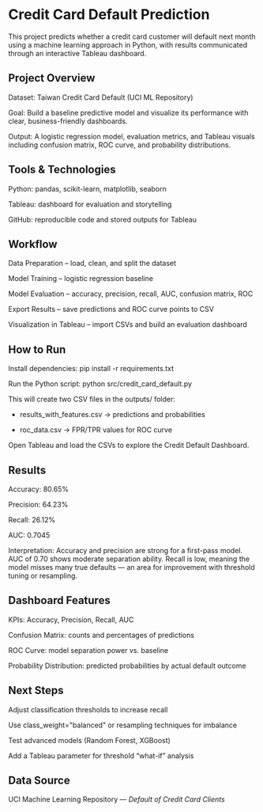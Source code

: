 # **Credit Card Default Prediction**

This project predicts whether a credit card customer will default next month using a machine learning approach in Python, with results communicated through an interactive Tableau dashboard.

## **Project Overview**

Dataset: Taiwan Credit Card Default (UCI ML Repository)

Goal: Build a baseline predictive model and visualize its performance with clear, business-friendly dashboards.

Output: A logistic regression model, evaluation metrics, and Tableau visuals including confusion matrix, ROC curve, and probability distributions.

## **Tools & Technologies**

Python: pandas, scikit-learn, matplotlib, seaborn

Tableau: dashboard for evaluation and storytelling

GitHub: reproducible code and stored outputs for Tableau

## **Workflow**

Data Preparation – load, clean, and split the dataset

Model Training – logistic regression baseline

Model Evaluation – accuracy, precision, recall, AUC, confusion matrix, ROC

Export Results – save predictions and ROC curve points to CSV

Visualization in Tableau – import CSVs and build an evaluation dashboard

## **How to Run**

Install dependencies:
pip install -r requirements.txt

Run the Python script:
python src/credit_card_default.py

This will create two CSV files in the outputs/ folder:

 - results_with_features.csv → predictions and probabilities

 - roc_data.csv → FPR/TPR values for ROC curve

Open Tableau and load the CSVs to explore the Credit Default Dashboard.

## **Results**

Accuracy: 80.65%

Precision: 64.23%

Recall: 26.12%

AUC: 0.7045

Interpretation: Accuracy and precision are strong for a first-pass model. AUC of 0.70 shows moderate separation ability. Recall is low, meaning the model misses many true defaults — an area for improvement with threshold tuning or resampling.

## **Dashboard Features**

KPIs: Accuracy, Precision, Recall, AUC

Confusion Matrix: counts and percentages of predictions

ROC Curve: model separation power vs. baseline

Probability Distribution: predicted probabilities by actual default outcome

## **Next Steps**

Adjust classification thresholds to increase recall

Use class_weight="balanced" or resampling techniques for imbalance

Test advanced models (Random Forest, XGBoost)

Add a Tableau parameter for threshold “what-if” analysis

## **Data Source**

UCI Machine Learning Repository — *Default of Credit Card Clients*
